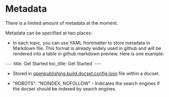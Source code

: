 # Metadata #

There is a limited amount of metadata at the moment. 

Metadata can be specified at two places:

* In each topic, you can use YAML frontmatter to store metadata in Markdown file. This format is already widely used in github and will be rendered into a table in github markdown preview. Here is one example:

`---`
title: Get Started
toc_title: Get Started
`---

* Stored in [openpublishing.build.docset.config.json](repo-config.md) file within a docset.

- "ROBOTS": "NOINDEX, NOFOLLOW" - Indicates the search engines if the docset should be indexed by search engines.
